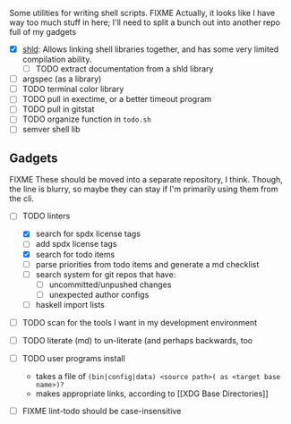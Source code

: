 Some utilities for writing shell scripts.
FIXME Actually, it looks like I have way too much stuff in here; I'll need to split a bunch out into another repo full of my gadgets

- [x] [shld](./shld/README.md):
    Allows linking shell libraries together, and has some very limited compilation ability.
    - [ ] TODO extract documentation from a shld library
- [ ] argspec (as a library)
- [ ] TODO terminal color library
- [ ] TODO pull in exectime, or a better timeout program
- [ ] TODO pull in gitstat
- [ ] TODO organize function in `todo.sh`
- [ ] semver shell lib

## Gadgets
FIXME These should be moved into a separate repository, I think.
Though, the line is blurry, so maybe they can stay if I'm primarily using them from the cli.

- [ ] TODO linters
    - [x] search for spdx license tags
    - [ ] add spdx license tags
    - [x] search for todo items
    - [ ] parse priorities from todo items and generate a md checklist
    - [ ] search system for git repos that have:
        - [ ] uncommitted/unpushed changes
        - [ ] unexpected author configs
    - [ ] haskell import lists
- [ ] TODO scan for the tools I want in my development environment 
- [ ] TODO literate (md) to un-literate (and perhaps backwards, too
- [ ] TODO user programs install
    - takes a file of `(bin|config|data) <source path>( as <target base name>)?`
    - makes appropriate links, according to [[XDG Base Directories]]

- [ ] FIXME lint-todo should be case-insensitive